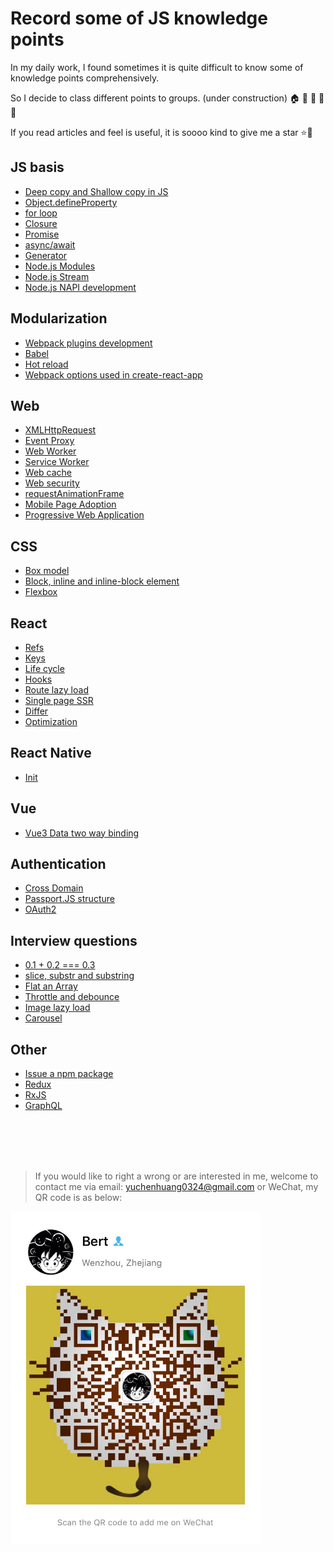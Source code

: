 # Record some of JS knowledge points

In my daily work, I found sometimes it is quite difficult to know some of knowledge points comprehensively.

So I decide to class different points to groups. (under construction) 🏠 🏡 🏫 🏢 🏣

If you read articles and feel is useful, it is soooo kind to give me a star :star::star2:

## JS basis

- [Deep copy and Shallow copy in JS](/js_basis/object_copy.md)
- [Object.defineProperty](/js_basis/object_defineproperty.md)
- [for loop](/js_basis/for_loop.md)
- [Closure](/js_basis/closure.md)
- [Promise](/js_basis/promise.md)
- [async/await](/js_basis/async_await.md)
- [Generator](/js_basis/generator.md)
- [Node.js Modules](/js_basis/node_mo.md)
- [Node.js Stream]()
- [Node.js NAPI development]()

## Modularization

- [Webpack plugins development](/modularization/webpack_structure.md)
- [Babel](/modularization/babel.md)
- [Hot reload](/modularization/hot_reload.md)
- [Webpack options used in create-react-app](/modularization/webpack_options.md)

## Web

- [XMLHttpRequest]()
- [Event Proxy](/web/events_proxy.md)
- [Web Worker](/web/web_worker.md)
- [Service Worker](/web/service_worker.md)
- [Web cache](/web/web_cache.md)
- [Web security](/web/web_security.md)
- [requestAnimationFrame](/web/requestAnimationFrame.md)
- [Mobile Page Adoption]()
- [Progressive Web Application]()

## CSS

- [Box model](/css/box_model.md)
- [Block, inline and inline-block element]()
- [Flexbox]()

## React

- [Refs](/react/refs.md)
- [Keys](/react/keys.md)
- [Life cycle](/react/life_cycle.md)
- [Hooks](/react/hooks.md)
- [Route lazy load](/react/lazy_load.md)
- [Single page SSR](/react/ssr.md)
- [Differ]()
- [Optimization](/react/optimization.md)

## React Native

- [Init]()

## Vue

- [Vue3 Data two way binding](/vue/two_way_binding.md)

## Authentication

- [Cross Domain](/authentication/cross_domain.md)
- [Passport.JS structure](/authentication/passport.md)
- [OAuth2]()

## Interview questions

- [0.1 + 0.2 === 0.3](/interview/epsilon.md)
- [slice, substr and substring](/interview/string_process.md)
- [Flat an Array](/interview/flat_array.md)
- [Throttle and debounce](/interview/debounce_throttle.md)
- [Image lazy load]()
- [Carousel]()

## Other

- [Issue a npm package](/other/npm_issue.md)
- [Redux](/other/redux.md)
- [RxJS](/other/rxjs.md)
- [GraphQL]()

<br />
<br />
<br />
<br />

> If you would like to right a wrong or are interested in me, welcome to contact me via email: yuchenhuang0324@gmail.com or WeChat, my QR code is as below:

<img src="assets/qr_code.jpeg" width="400"/>
